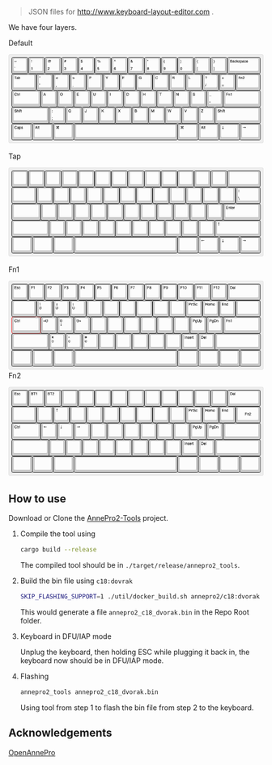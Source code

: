 > JSON files for http://www.keyboard-layout-editor.com .

We have four layers.

Default

![](./keyboard-layout-default.png)

Tap

![](./keyboard-layout-tap.png)

Fn1

![](./keyboard-layout-fn1.png)
Fn2

![](./keyboard-layout-fn2.png)

## How to use

Download or Clone the [AnnePro2-Tools](https://github.com/OpenAnnePro/AnnePro2-Tools) project.
1. Compile the tool using
   ```bash
   cargo build --release
   ```
   The compiled tool should be in `./target/release/annepro2_tools`.

2. Build the bin file using `c18:dovrak`
   ```bash
   SKIP_FLASHING_SUPPORT=1 ./util/docker_build.sh annepro2/c18:dvorak
   ```
   This would generate a file `annepro2_c18_dvorak.bin` in the Repo Root folder.

3. Keyboard in DFU/IAP mode

   Unplug the keyboard, then holding ESC while plugging it back in, the keyboard now should be in DFU/IAP mode.

4. Flashing
   ```bash
   annepro2_tools annepro2_c18_dvorak.bin
   ```
   Using tool from step 1 to flash the bin file from step 2 to the keyboard.

## Acknowledgements

[OpenAnnePro](https://openannepro.github.io/)
